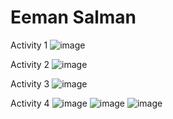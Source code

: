 # Eeman Salman

Activity 1
![image](https://github.com/eemans21/ECE444-F2023-Assignment1/assets/74782082/7b9b4512-f337-4baf-92c3-ba6d951bca64)

Activity 2
![image](https://github.com/eemans21/ECE444-F2023-Assignment1/assets/74782082/5aa6e829-31d4-4b11-8c8d-7428d3dcc58b)

Activity 3
![image](https://github.com/eemans21/ECE444-F2023-Assignment1/assets/74782082/4f14294b-9f98-4625-9b71-fdb0b12945de)

Activity 4
![image](https://github.com/eemans21/ECE444-F2023-Assignment1/assets/74782082/067bf2ba-c914-4a58-8946-0341dba972d4)
![image](https://github.com/eemans21/ECE444-F2023-Assignment1/assets/74782082/8728c0a0-79d4-4776-b805-759815b5e65d)
![image](https://github.com/eemans21/ECE444-F2023-Assignment1/assets/74782082/71a10c76-5081-40eb-8b01-ccb7bf8be90b)
